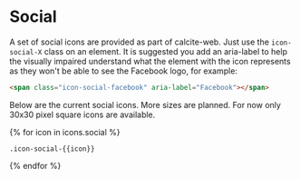 <h1 class="leader-0" id="overview">Social</h1>

A set of social icons are provided as part of calcite-web. Just use the `icon-social-X` class on an element. It is suggested you add an aria-label to help the visually impaired understand what the element with the icon represents as they won't be able to see the Facebook logo, for example:

```html
<span class="icon-social-facebook" aria-label="Facebook"></span>
```

Below are the current social icons. More sizes are planned. For now only 30x30 pixel square icons are available.

<div class="block-group block-group-5-up">
{% for icon in icons.social %}
<div class="block">
<a href="" class="icon-social-{{icon}}" aria-label="{{icon}}"></a>
<p class="trailer-1"><code>.icon-social-{{icon}}</code></p>
</div>
{% endfor %}
</div>
